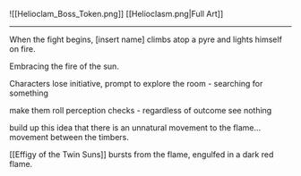 ![[Helioclam_Boss_Token.png]]
[[Helioclasm.png|Full Art]]

---
When the fight begins, [insert name] climbs atop a pyre and lights himself on fire.

Embracing the fire of the sun.

Characters lose initiative, prompt to explore the room - searching for something

make them roll perception checks - regardless of outcome see nothing

build up this idea that there is an unnatural movement to the flame... movement between the timbers.

[[Effigy of the Twin Suns]] bursts from the flame, engulfed in a dark red flame.